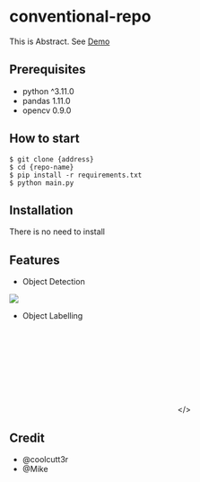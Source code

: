 # conventional-repo

This is Abstract. See [Demo](https://www.google.com)

## Prerequisites

- python ^3.11.0
- pandas 1.11.0
- opencv 0.9.0

## How to start

```shell
$ git clone {address}
$ cd {repo-name}
$ pip install -r requirements.txt
$ python main.py
```

## Installation

There is no need to install

## Features

- Object Detection

![](https://sample.gif)

- Object Labelling

<embed src></>

## Credit

- @coolcutt3r
- @Mike